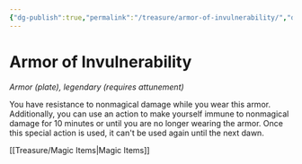 ```yaml
---
{"dg-publish":true,"permalink":"/treasure/armor-of-invulnerability/","dgHomeLink":false,"dgPassFrontmatter":true}
---
```



# Armor of Invulnerability

*Armor (plate), legendary (requires attunement)*

You have resistance to nonmagical damage while you wear this armor. Additionally, you can use an action to make yourself immune to nonmagical damage for 10 minutes or until you are no longer wearing the armor. Once this special action is used, it can't be used again until the next dawn.


[[Treasure/Magic Items|Magic Items]]